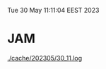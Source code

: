 Tue 30 May 11:11:04 EEST 2023
# JAM
<a href='./cache/202305/30_11.log'>./cache/202305/30_11.log</a>

